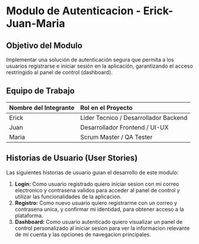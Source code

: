 # Modulo de Autenticacion - Erick-Juan-Maria

## Objetivo del Modulo

Implementar una solución de autenticación segura que permita a los usuarios registrarse e iniciar sesión en la aplicación, garantizando el acceso restringido al panel de control (dashboard).

## Equipo de Trabajo

| Nombre del Integrante | Rol en el Proyecto |
| :--- | :--- |
| Erick | Lider Tecnico / Desarrollador Backend |
| Juan | Desarrollador Frontend / UI-UX |
| Maria | Scrum Master / QA Tester |

## Historias de Usuario (User Stories)

Las siguientes historias de usuario guian el desarrollo de este modulo:

1.  **Login:** Como usuario registrado quiero iniciar sesion con mi correo electronico y contrasena validos para acceder al panel de control y utilizar las funcionalidades de la aplicacion.
2.  **Registro:** Como nuevo usuario quiero registrarme con un correo y contrasena unica, y confirmar mi identidad, para obtener acceso a la plataforma.
3.  **Dashboard:** Como usuario autenticado quiero visualizar un panel de control personalizado al iniciar sesion para ver la informacion relevante de mi cuenta y las opciones de navegacion principales.


